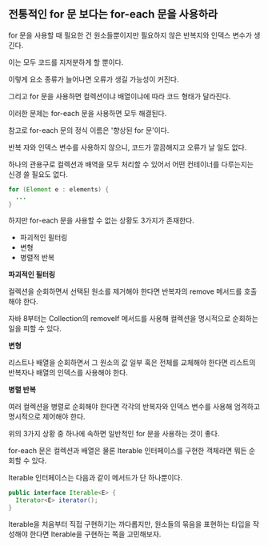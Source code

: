 ## 전통적인 for 문 보다는 for-each 문을 사용하라



for 문을 사용할 때 필요한 건 원소들뿐이지만 필요하지 않은 반복지와 인덱스 변수가 생긴다.

이는 모두 코드를 지저분하게 할 뿐이다.

이렇게 요소 종류가 늘어나면 오류가 생길 가능성이 커진다.

그리고 for 문을 사용하면 컬렉션이냐 배열이냐에 따라 코드 형태가 달라진다.



이러한 문제는 for-each 문을 사용하면 모두 해결된다.

참고로 for-each 문의 정식 이름은 '향상된 for 문'이다.

반복 자와 인덱스 변수를 사용하지 않으니, 코드가 깔끔해지고 오류가 날 일도 없다.

하나의 관용구로 컬렉션과 배역을 모두 처리할 수 있어서 어떤 컨테이너를 다루는지는 신경 쓸 필요도 없다.

```java
for (Element e : elements) {
  ...
}
```



하지만 for-each 문을 사용할 수 없는 상황도 3가지가 존재한다.

+ 파괴적인 필터링
+ 변형
+ 병렬적 반복



**파괴적인 필터링**

컬렉션을 순회하면서 선택된 원소를 제거해야 한다면 반복자의 remove 메서드를 호출해야 한다.

자바 8부터는 Collection의 removeIf 메서드를 사용해 컬렉션을 명시적으로 순회하는 일을 피할 수 있다.



**변형**

리스트나 배열을 순회하면서 그 원소의 값 일부 혹은 전체를 교체해야 한다면 리스트의 반복자나 배열의 인덱스를 사용해야 한다.



**병렬 반복**

여러 컬렉션을 병렬로 순회해야 한다면 각각의 반복자와 인덱스 변수를 사용해 엄격하고 명시적으로 제어해야 한다.



위의 3가지 상황 중 하나에 속하면 일반적인 for 문을 사용하는 것이 좋다.



for-each 문은 컬렉션과 배열은 물론 Iterable 인터페이스를 구현한 객체라면 뭐든 순회할 수 있다.

Iterable 인터페이스는 다음과 같이 메서드가 단 하나뿐이다.

```java
public interface Iterable<E> {
  Iterator<E> iterator();
}
```

Iterable을 처음부터 직접 구현하기는 까다롭지만, 원소들의 묶음을 표현하는 타입을 작성해야 한다면 Iterable을 구현하는 쪽을 고민해보자.